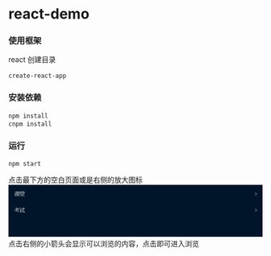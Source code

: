 # react-demo
### 使用框架
react
创建目录 
```
create-react-app
```
### 安装依赖
```
npm install
cnpm install
```
### 运行
```
npm start
```

点击最下方的空白页面或是右侧的放大图标
<img src="./public/1.png">
点击右侧的小箭头会显示可以浏览的内容，点击即可进入浏览
